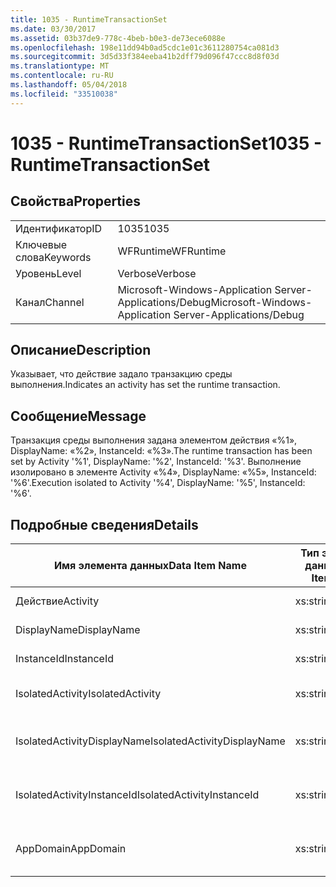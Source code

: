 ```yaml
---
title: 1035 - RuntimeTransactionSet
ms.date: 03/30/2017
ms.assetid: 03b37de9-778c-4beb-b0e3-de73ece6088e
ms.openlocfilehash: 198e11dd94b0ad5cdc1e01c3611280754ca081d3
ms.sourcegitcommit: 3d5d33f384eeba41b2dff79d096f47ccc8d8f03d
ms.translationtype: MT
ms.contentlocale: ru-RU
ms.lasthandoff: 05/04/2018
ms.locfileid: "33510038"
---
```

# <a name="1035---runtimetransactionset"></a><span data-ttu-id="81c62-102">1035 - RuntimeTransactionSet</span><span class="sxs-lookup"><span data-stu-id="81c62-102">1035 - RuntimeTransactionSet</span></span>
## <a name="properties"></a><span data-ttu-id="81c62-103">Свойства</span><span class="sxs-lookup"><span data-stu-id="81c62-103">Properties</span></span>  
  
|||  
|-|-|  
|<span data-ttu-id="81c62-104">Идентификатор</span><span class="sxs-lookup"><span data-stu-id="81c62-104">ID</span></span>|<span data-ttu-id="81c62-105">1035</span><span class="sxs-lookup"><span data-stu-id="81c62-105">1035</span></span>|  
|<span data-ttu-id="81c62-106">Ключевые слова</span><span class="sxs-lookup"><span data-stu-id="81c62-106">Keywords</span></span>|<span data-ttu-id="81c62-107">WFRuntime</span><span class="sxs-lookup"><span data-stu-id="81c62-107">WFRuntime</span></span>|  
|<span data-ttu-id="81c62-108">Уровень</span><span class="sxs-lookup"><span data-stu-id="81c62-108">Level</span></span>|<span data-ttu-id="81c62-109">Verbose</span><span class="sxs-lookup"><span data-stu-id="81c62-109">Verbose</span></span>|  
|<span data-ttu-id="81c62-110">Канал</span><span class="sxs-lookup"><span data-stu-id="81c62-110">Channel</span></span>|<span data-ttu-id="81c62-111">Microsoft-Windows-Application Server-Applications/Debug</span><span class="sxs-lookup"><span data-stu-id="81c62-111">Microsoft-Windows-Application Server-Applications/Debug</span></span>|  
  
## <a name="description"></a><span data-ttu-id="81c62-112">Описание</span><span class="sxs-lookup"><span data-stu-id="81c62-112">Description</span></span>  
 <span data-ttu-id="81c62-113">Указывает, что действие задало транзакцию среды выполнения.</span><span class="sxs-lookup"><span data-stu-id="81c62-113">Indicates an activity has set the runtime transaction.</span></span>  
  
## <a name="message"></a><span data-ttu-id="81c62-114">Сообщение</span><span class="sxs-lookup"><span data-stu-id="81c62-114">Message</span></span>  
 <span data-ttu-id="81c62-115">Транзакция среды выполнения задана элементом действия «%1», DisplayName: «%2», InstanceId: «%3».</span><span class="sxs-lookup"><span data-stu-id="81c62-115">The runtime transaction has been set by Activity '%1', DisplayName: '%2', InstanceId: '%3'.</span></span>  <span data-ttu-id="81c62-116">Выполнение изолировано в элементе Activity «%4», DisplayName: «%5», InstanceId: '%6'.</span><span class="sxs-lookup"><span data-stu-id="81c62-116">Execution isolated to Activity '%4', DisplayName: '%5', InstanceId: '%6'.</span></span>  
  
## <a name="details"></a><span data-ttu-id="81c62-117">Подробные сведения</span><span class="sxs-lookup"><span data-stu-id="81c62-117">Details</span></span>  
  
|<span data-ttu-id="81c62-118">Имя элемента данных</span><span class="sxs-lookup"><span data-stu-id="81c62-118">Data Item Name</span></span>|<span data-ttu-id="81c62-119">Тип элемента данных</span><span class="sxs-lookup"><span data-stu-id="81c62-119">Data Item Type</span></span>|<span data-ttu-id="81c62-120">Описание</span><span class="sxs-lookup"><span data-stu-id="81c62-120">Description</span></span>|  
|--------------------|--------------------|-----------------|  
|<span data-ttu-id="81c62-121">Действие</span><span class="sxs-lookup"><span data-stu-id="81c62-121">Activity</span></span>|<span data-ttu-id="81c62-122">xs:string</span><span class="sxs-lookup"><span data-stu-id="81c62-122">xs:string</span></span>|<span data-ttu-id="81c62-123">Имя типа действия.</span><span class="sxs-lookup"><span data-stu-id="81c62-123">The type name of the activity.</span></span>|  
|<span data-ttu-id="81c62-124">DisplayName</span><span class="sxs-lookup"><span data-stu-id="81c62-124">DisplayName</span></span>|<span data-ttu-id="81c62-125">xs:string</span><span class="sxs-lookup"><span data-stu-id="81c62-125">xs:string</span></span>|<span data-ttu-id="81c62-126">Отображаемое имя действия.</span><span class="sxs-lookup"><span data-stu-id="81c62-126">The display name of the activity.</span></span>|  
|<span data-ttu-id="81c62-127">InstanceId</span><span class="sxs-lookup"><span data-stu-id="81c62-127">InstanceId</span></span>|<span data-ttu-id="81c62-128">xs:string</span><span class="sxs-lookup"><span data-stu-id="81c62-128">xs:string</span></span>|<span data-ttu-id="81c62-129">Идентификатор экземпляра действия.</span><span class="sxs-lookup"><span data-stu-id="81c62-129">The instance id of the activity.</span></span>|  
|<span data-ttu-id="81c62-130">IsolatedActivity</span><span class="sxs-lookup"><span data-stu-id="81c62-130">IsolatedActivity</span></span>|<span data-ttu-id="81c62-131">xs:string</span><span class="sxs-lookup"><span data-stu-id="81c62-131">xs:string</span></span>|<span data-ttu-id="81c62-132">Имя типа для действия, в котором изолирована транзакция.</span><span class="sxs-lookup"><span data-stu-id="81c62-132">The type name of the activity that the transaction is isolated to.</span></span>|  
|<span data-ttu-id="81c62-133">IsolatedActivityDisplayName</span><span class="sxs-lookup"><span data-stu-id="81c62-133">IsolatedActivityDisplayName</span></span>|<span data-ttu-id="81c62-134">xs:string</span><span class="sxs-lookup"><span data-stu-id="81c62-134">xs:string</span></span>|<span data-ttu-id="81c62-135">Имя отображаемого имени действия, в котором изолирована транзакция.</span><span class="sxs-lookup"><span data-stu-id="81c62-135">The display name of the activity that the transaction is isolated to.</span></span>|  
|<span data-ttu-id="81c62-136">IsolatedActivityInstanceId</span><span class="sxs-lookup"><span data-stu-id="81c62-136">IsolatedActivityInstanceId</span></span>|<span data-ttu-id="81c62-137">xs:string</span><span class="sxs-lookup"><span data-stu-id="81c62-137">xs:string</span></span>|<span data-ttu-id="81c62-138">Идентификатор экземпляра действия, в котором изолирована транзакция.</span><span class="sxs-lookup"><span data-stu-id="81c62-138">The instance id of the activity that the transaction is isolated to.</span></span>|  
|<span data-ttu-id="81c62-139">AppDomain</span><span class="sxs-lookup"><span data-stu-id="81c62-139">AppDomain</span></span>|<span data-ttu-id="81c62-140">xs:string</span><span class="sxs-lookup"><span data-stu-id="81c62-140">xs:string</span></span>|<span data-ttu-id="81c62-141">Строка, возвращаемая AppDomain.CurrentDomain.FriendlyName.</span><span class="sxs-lookup"><span data-stu-id="81c62-141">The string returned by AppDomain.CurrentDomain.FriendlyName.</span></span>|
